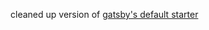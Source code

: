 cleaned up version of [gatsby's default starter](https://github.com/gatsbyjs/gatsby-starter-default)
